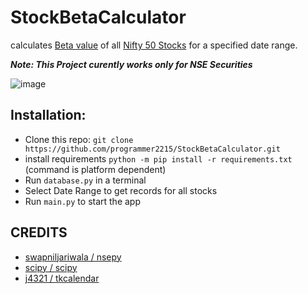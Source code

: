 # StockBetaCalculator
calculates [Beta value](https://www.investopedia.com/terms/b/beta.asp) of all [Nifty 50 Stocks](https://www1.nseindia.com/live_market/dynaContent/live_watch/equities_stock_watch.htm) for a specified date range.

***Note: This Project curently works only for NSE Securities***

![image](https://user-images.githubusercontent.com/56450558/202885176-0ffb3655-f325-42ef-a8de-5e3ee4a25a4c.png)


<h2>Installation:</h2>

 - Clone this repo: `git clone https://github.com/programmer2215/StockBetaCalculator.git`
 - install requirements `python -m pip install -r requirements.txt` (command is platform dependent)
 - Run `database.py` in a terminal
 - Select Date Range to get records for all stocks
 - Run `main.py` to start the app

<h2>CREDITS</h2>

 - [swapniljariwala / nsepy](https://github.com/swapniljariwala/nsepy)
 - [scipy / scipy](https://github.com/scipy/scipy)
 - [j4321 / tkcalendar](https://github.com/j4321/tkcalendar)
